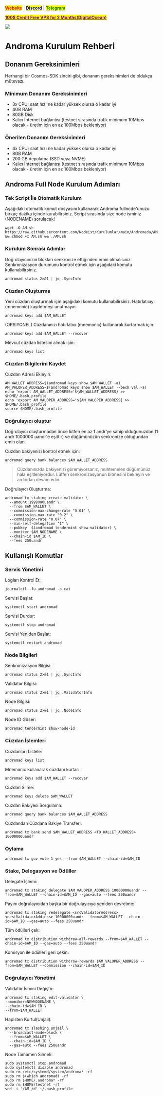 &#x20;                                                       [<mark style="color:red;">**Website**</mark>](https://nodeist.net/) | [<mark style="color:blue;">**Discord**</mark>](https://discord.gg/ypx7mJ6Zzb) | [<mark style="color:green;">**Telegram**</mark>](https://t.me/noodeist)

&#x20;                                     [<mark style="color:purple;">**100$ Credit Free VPS for 2 Months(DigitalOcean)**</mark>](https://www.digitalocean.com/?refcode=410c988c8b3e&utm_campaign=Referral_Invite&utm_medium=Referral_Program&utm_source=badge)

![](https://i.hizliresim.com/nag1291.png)

# Androma Kurulum Rehberi
## Donanım Gereksinimleri
Herhangi bir Cosmos-SDK zinciri gibi, donanım gereksinimleri de oldukça mütevazı.

### Minimum Donanım Gereksinimleri
 - 3x CPU; saat hızı ne kadar yüksek olursa o kadar iyi
 - 4GB RAM
 - 80GB Disk
 - Kalıcı İnternet bağlantısı (testnet sırasında trafik minimum 10Mbps olacak - üretim için en az 100Mbps bekleniyor)

### Önerilen Donanım Gereksinimleri
 - 4x CPU; saat hızı ne kadar yüksek olursa o kadar iyi
 - 8GB RAM
 - 200 GB depolama (SSD veya NVME)
 - Kalıcı İnternet bağlantısı (testnet sırasında trafik minimum 10Mbps olacak - üretim için en az 100Mbps bekleniyor)

## Androma Full Node Kurulum Adımları
### Tek Script İle Otomatik Kurulum
Aşağıdaki otomatik komut dosyasını kullanarak Androma fullnode'unuzu birkaç dakika içinde kurabilirsiniz.
Script sırasında size node isminiz (NODENAME) sorulacak!


```
wget -O AM.sh https://raw.githubusercontent.com/Nodeist/Kurulumlar/main/Andromeda/AM && chmod +x AM.sh && ./AM.sh
```

### Kurulum Sonrası Adımlar

Doğrulayıcınızın blokları senkronize ettiğinden emin olmalısınız.
Senkronizasyon durumunu kontrol etmek için aşağıdaki komutu kullanabilirsiniz.
```
andromad status 2>&1 | jq .SyncInfo
```

### Cüzdan Oluşturma
Yeni cüzdan oluşturmak için aşağıdaki komutu kullanabilirsiniz. Hatırlatıcıyı (mnemonic) kaydetmeyi unutmayın.
```
andromad keys add $AM_WALLET
```

(OPSIYONEL) Cüzdanınızı hatırlatıcı (mnemonic) kullanarak kurtarmak için:
```
andromad keys add $AM_WALLET --recover
```

Mevcut cüzdan listesini almak için:
```
andromad keys list
```

### Cüzdan Bilgilerini Kaydet
Cüzdan Adresi Ekleyin:
```
AM_WALLET_ADDRESS=$(andromad keys show $AM_WALLET -a)
AM_VALOPER_ADDRESS=$(andromad keys show $AM_WALLET --bech val -a)
echo 'export AM_WALLET_ADDRESS='${AM_WALLET_ADDRESS} >> $HOME/.bash_profile
echo 'export AM_VALOPER_ADDRESS='${AM_VALOPER_ADDRESS} >> $HOME/.bash_profile
source $HOME/.bash_profile
```


### Doğrulayıcı oluştur
Doğrulayıcı oluşturmadan önce lütfen en az 1 andr'ye sahip olduğunuzdan (1 andr 1000000 uandr'e eşittir) ve düğümünüzün senkronize olduğundan emin olun.

Cüzdan bakiyenizi kontrol etmek için:
```
andromad query bank balances $AM_WALLET_ADDRESS
```
> Cüzdanınızda bakiyenizi göremiyorsanız, muhtemelen düğümünüz hala eşitleniyordur. Lütfen senkronizasyonun bitmesini bekleyin ve ardından devam edin.

Doğrulayıcı Oluşturma:
```
andromad tx staking create-validator \
  --amount 1999000uandr \
  --from $AM_WALLET \
  --commission-max-change-rate "0.01" \
  --commission-max-rate "0.2" \
  --commission-rate "0.07" \
  --min-self-delegation "1" \
  --pubkey  $(andromad tendermint show-validator) \
  --moniker $AM_NODENAME \
  --chain-id $AM_ID \
  --fees 250uandr
```



## Kullanışlı Komutlar
### Servis Yönetimi
Logları Kontrol Et:
```
journalctl -fu andromad -o cat
```

Servisi Başlat:
```
systemctl start andromad
```

Servisi Durdur:
```
systemctl stop andromad
```

Servisi Yeniden Başlat:
```
systemctl restart andromad
```

### Node Bilgileri
Senkronizasyon Bilgisi:
```
andromad status 2>&1 | jq .SyncInfo
```

Validator Bilgisi:
```
andromad status 2>&1 | jq .ValidatorInfo
```

Node Bilgisi:
```
andromad status 2>&1 | jq .NodeInfo
```

Node ID Göser:
```
andromad tendermint show-node-id
```

### Cüzdan İşlemleri
Cüzdanları Listele:
```
andromad keys list
```

Mnemonic kullanarak cüzdanı kurtar:
```
andromad keys add $AM_WALLET --recover
```

Cüzdan Silme:
```
andromad keys delete $AM_WALLET
```

Cüzdan Bakiyesi Sorgulama:
```
andromad query bank balances $AM_WALLET_ADDRESS
```

Cüzdandan Cüzdana Bakiye Transferi:
```
andromad tx bank send $AM_WALLET_ADDRESS <TO_WALLET_ADDRESS> 10000000uandr
```

### Oylama
```
andromad tx gov vote 1 yes --from $AM_WALLET --chain-id=$AM_ID
```

### Stake, Delegasyon ve Ödüller
Delegate İşlemi:
```
andromad tx staking delegate $AM_VALOPER_ADDRESS 10000000uandr --from=$AM_WALLET --chain-id=$AM_ID --gas=auto --fees 250uandr
```

Payını doğrulayıcıdan başka bir doğrulayıcıya yeniden devretme:
```
andromad tx staking redelegate <srcValidatorAddress> <destValidatorAddress> 10000000uandr --from=$AM_WALLET --chain-id=$AM_ID --gas=auto --fees 250uandr
```

Tüm ödülleri çek:
```
andromad tx distribution withdraw-all-rewards --from=$AM_WALLET --chain-id=$AM_ID --gas=auto --fees 250uandr
```

Komisyon ile ödülleri geri çekin:
```
andromad tx distribution withdraw-rewards $AM_VALOPER_ADDRESS --from=$AM_WALLET --commission --chain-id=$AM_ID
```

### Doğrulayıcı Yönetimi
Validatör İsmini Değiştir:
```
andromad tx staking edit-validator \
--moniker=NEWNODENAME \
--chain-id=$AM_ID \
--from=$AM_WALLET
```

Hapisten Kurtul(Unjail):
```
andromad tx slashing unjail \
  --broadcast-mode=block \
  --from=$AM_WALLET \
  --chain-id=$AM_ID \
  --gas=auto --fees 250uandr
```


Node Tamamen Silmek:
```
sudo systemctl stop andromad
sudo systemctl disable andromad
sudo rm /etc/systemd/system/androma* -rf
sudo rm $(which andromad) -rf
sudo rm $HOME/.androma* -rf
sudo rm $HOME/testnet -rf
sed -i '/AM_/d' ~/.bash_profile
```
